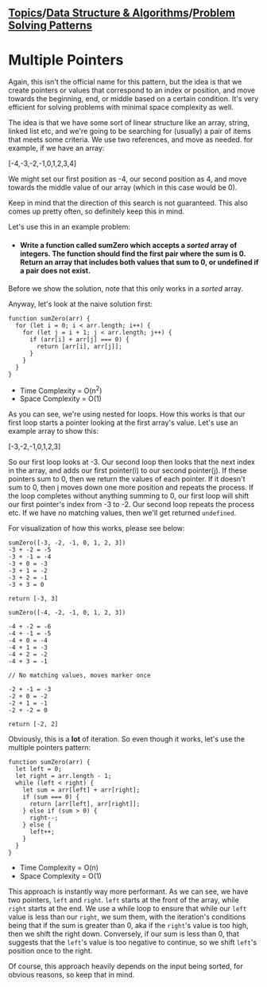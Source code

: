 ## [Topics](../../../topics.md)/[Data Structure & Algorithms](../index.md)/[Problem Solving Patterns](./index.md)

# Multiple Pointers

Again, this isn't the official name for this pattern, but the idea is that we create pointers or values that correspond to an index or position, and move towards the beginning, end, or middle based on a certain condition. It's very efficient for solving problems with minimal space complexity as well.

The idea is that we have some sort of linear structure like an array, string, linked list etc, and we're going to be searching for (usually) a pair of items that meets some criteria. We use two references, and move as needed. for example, if we have an array:

[-4,-3,-2,-1,0,1,2,3,4]

We might set our first position as -4, our second position as 4, and move towards the middle value of our array (which in this case would be 0).

Keep in mind that the direction of this search is not guaranteed. This also comes up pretty often, so definitely keep this in mind.

Let's use this in an example problem:

- #### Write a function called sumZero which accepts a _sorted_ array of integers. The function should find the first pair where the sum is 0. Return an array that includes both values that sum to 0, or undefined if a pair does not exist.

Before we show the solution, note that this only works in a _sorted_ array.

Anyway, let's look at the naive solution first:

```
function sumZero(arr) {
  for (let i = 0; i < arr.length; i++) {
    for (let j = i + 1; j < arr.length; j++) {
      if (arr[i] + arr[j] === 0) {
        return [arr[i], arr[j]];
      }
    }
  }
}
```

- Time Complexity = O(n<sup>2</sup>)
- Space Complexity = O(1)

As you can see, we're using nested for loops. How this works is that our first loop starts a pointer looking at the first array's value. Let's use an example array to show this:

[-3,-2,-1,0,1,2,3]

So our first loop looks at -3. Our second loop then looks that the next index in the array, and adds our first pointer(i) to our second pointer(j). If these pointers sum to 0, then we return the values of each pointer. If it doesn't sum to 0, then j moves down one more position and repeats the process. If the loop completes without anything summing to 0, our first loop will shift our first pointer's index from -3 to -2. Our second loop repeats the process etc. If we have no matching values, then we'll get returned `undefined`.

For visualization of how this works, please see below:

```
sumZero([-3, -2, -1, 0, 1, 2, 3])
-3 + -2 = -5
-3 + -1 = -4
-3 + 0 = -3
-3 + 1 = -2
-3 + 2 = -1
-3 + 3 = 0

return [-3, 3]
```

```
sumZero([-4, -2, -1, 0, 1, 2, 3])

-4 + -2 = -6
-4 + -1 = -5
-4 + 0 = -4
-4 + 1 = -3
-4 + 2 = -2
-4 + 3 = -1

// No matching values, moves marker once

-2 + -1 = -3
-2 + 0 = -2
-2 + 1 = -1
-2 + -2 = 0

return [-2, 2]
```

Obviously, this is a **lot** of iteration. So even though it works, let's use the multiple pointers pattern:

```
function sumZero(arr) {
  let left = 0;
  let right = arr.length - 1;
  while (left < right) {
    let sum = arr[left] + arr[right];
    if (sum === 0) {
      return [arr[left], arr[right]];
    } else if (sum > 0) {
      right--;
    } else {
      left++;
    }
  }
}
```

- Time Complexity = O(n)
- Space Complexity = O(1)

This approach is instantly way more performant. As we can see, we have two pointers, `left` and `right`. `left` starts at the front of the array, while `right` starts at the end. We use a while loop to ensure that while our `left` value is less than our `right`, we sum them, with the iteration's conditions being that if the sum is greater than 0, aka if the `right`'s value is too high, then we shift the right down. Conversely, if our sum is less than 0, that suggests that the `left`'s value is too negative to continue, so we shift `left`'s position once to the right.

Of course, this approach heavily depends on the input being sorted, for obvious reasons, so keep that in mind.
